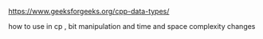 https://www.geeksforgeeks.org/cpp-data-types/

how to use in cp , bit manipulation 
and time and space complexity changes